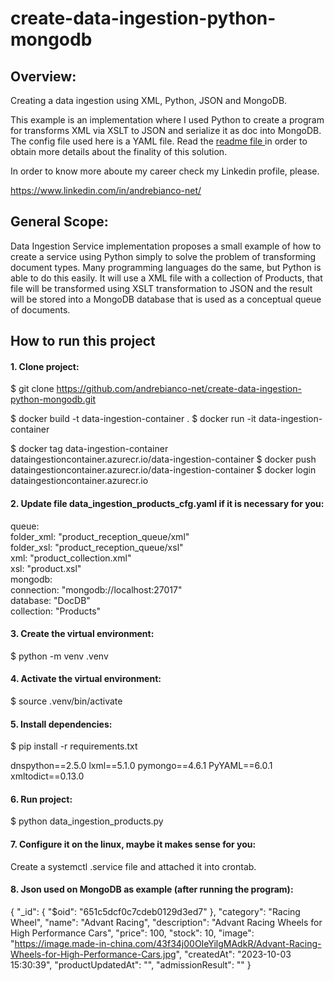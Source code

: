 # create-data-ingestion-python-mongodb

## Overview:
Creating a data ingestion using XML, Python, JSON and MongoDB.

This example is an implementation where I used Python to create a program for transforms XML via XSLT to JSON and serialize it as doc into MongoDB. The config file used here is a YAML file. Read the [readme file ](https://github.com/andrebianco-net/andrebianco-net#readme) in order to obtain more details about the finality of this solution.

In order to know more aboute my career check my Linkedin profile, please.

https://www.linkedin.com/in/andrebianco-net/

## General Scope:

Data Ingestion Service implementation proposes a small example of how to create a service using Python simply to solve the problem of transforming document types. Many programming languages do the same, but Python is able to do this easily. It will use a XML file with a collection of Products, that file will be transformed using XSLT transformation to JSON and the result will be stored into a MongoDB database that is used as a conceptual queue of documents.

## How to run this project

#### 1. Clone project:

$ git clone https://github.com/andrebianco-net/create-data-ingestion-python-mongodb.git


$ docker build -t data-ingestion-container .
$ docker run -it data-ingestion-container

$ docker tag data-ingestion-container dataingestioncontainer.azurecr.io/data-ingestion-container
$ docker push dataingestioncontainer.azurecr.io/data-ingestion-container
$ docker login dataingestioncontainer.azurecr.io



#### 2. Update file data_ingestion_products_cfg.yaml if it is necessary for you:

queue:</br>
  folder_xml: "product_reception_queue/xml"</br>
  folder_xsl: "product_reception_queue/xsl"</br>
  xml: "product_collection.xml"</br>
  xsl: "product.xsl"</br>
mongodb:</br>
  connection: "mongodb://localhost:27017"</br>
  database: "DocDB"</br>
  collection: "Products"</br>

#### 3. Create the virtual environment:

$ python -m venv .venv

#### 4. Activate the virtual environment:

$ source .venv/bin/activate

#### 5. Install dependencies:

$ pip install -r requirements.txt

dnspython==2.5.0
lxml==5.1.0
pymongo==4.6.1
PyYAML==6.0.1
xmltodict==0.13.0

#### 6. Run project:

$ python data_ingestion_products.py

#### 7. Configure it on the linux, maybe it makes sense for you:

Create a systemctl .service file and attached it into crontab.

#### 8. Json used on MongoDB as example (after running the program):

{
  "_id": {
    "$oid": "651c5dcf0c7cdeb0129d3ed7"
  },
  "category": "Racing Wheel",
  "name": "Advant Racing",
  "description": "Advant Racing Wheels for High Performance Cars",
  "price": 100,
  "stock": 10,
  "image": "https://image.made-in-china.com/43f34j00OIeYilgMAdkR/Advant-Racing-Wheels-for-High-Performance-Cars.jpg",
  "createdAt": "2023-10-03 15:30:39",
  "productUpdatedAt": "",
  "admissionResult": ""
}
